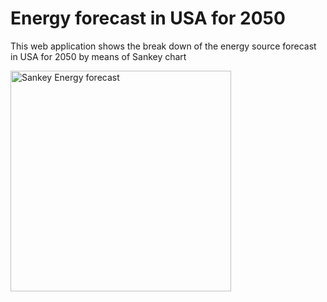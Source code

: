 # Energy forecast in USA for 2050

This web application shows the break down of the energy source forecast in USA for 2050 by means of Sankey chart

<img width="353" alt="Sankey Energy forecast" src="https://github.com/blockchainamm/FRED_Economic_Data_Analysis/assets/82846751/3c75dec3-cfaf-411a-9c0b-0202ebc507fe">
